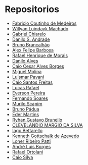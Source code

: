 # Repositorios

* [Fabricio Coutinho de Medeiros](https://github.com/fcamedeiros/unifacef-react-typescript)
* [Willyan Luindayk Machado](https://github.com/luindayk/unifacef-react-frontend)
* [Gabriel Chiarelo](https://github.com/gabrielborc/unifacef-reactjs-typescript)
* [Danilo S. Andrade](https://github.com/daniloandrade47/unifacef-react-typscript.git)
* [Bruno Brancalhão](https://github.com/brunobrancalhao/unifacef-react)
* [Alex Felipe Barbosa](https://github.com/AlexFelipeBarbosa/react_face)
* [Rafael Henrique de Morais](https://github.com/rhMorais/unifacef-react-typescript)
* [Danilo Alves](https://github.com/daniloalves19/unifacef-react-typescript)
* [Caio Cesar Alves Borges](https://github.com/caioborges89/unifacef-react-cotacao)
* [Miguel Molina]()
* [Luismar Pavani](https://github.com/LuismarPavani/unifacef-react-typescript)
* [Caio Santos Freitas]()
* [Lucas Rafael](https://github.com/lukasrafael1407/React-Unifacef)
* [Everson Pereira](https://github.com/eversonpereira/react)
* [Fernando Soares](https://github.com/fernandohfs/unifacef-reactjs-typescript)
* [Murilo Scapim](https://github.com/murilo-scapim/unifacef-react-typescript)
* [Bruno Pádua](https://github.com/brunopadua05/unifacef-reactJS)
* [Éder Martins](https://github.com/caniss/unifacef-reactjs)
* [Ryhan Gustavo Brunello](https://github.com/ryhangbrunello/unifacef-react-rgb)
* [CLEVELANDIO MARGIO DA SILVA](https://github.com/Paratiy/unifacef-react-typescript)
* [Iago Bettarello](https://github.com/bettarelloiago/unifacef-react-typescript)
* [Kenneth Gottschalk de Azevedo]()
* [Loner Ribeiro Patti](https://github.com/lonerpatti/unifacef-react-typescript.git)
* [André Luis Borges](https://github.com/Andre-Borges/unifacef-react)
* [Rafael Ortolani](https://github.com/rafaelortolani/react-temporario)
* [Caio Silva](https://github.com/CaioSilvaSilva/react-unifacef)

